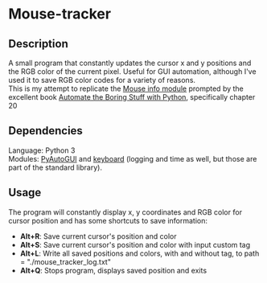 # Mouse-tracker

## Description
<p id="Description">
  A small program that constantly updates the cursor x and y positions and the RGB color of the current pixel. Useful for GUI automation, although I've used it to save RGB color codes for a variety of reasons.<br>
  This is my attempt to replicate the <a href="https://pypi.org/project/MouseInfo/">Mouse info module</a> prompted by the excellent book <a href="https://automatetheboringstuff.com/#toc">Automate the Boring Stuff with Python</a>, specifically chapter 20
</p>

## Dependencies
<p id="Dependencies">
  Language: Python 3<br>
  Modules: <a href="https://pyautogui.readthedocs.io/en/latest/">PyAutoGUI</a> and <a href="https://pypi.org/project/keyboard/">keyboard</a> (logging and time as well, but those are part of the standard library).
</p>

## Usage
<p id="Usage">
  The program will constantly display x, y coordinates and RGB color for cursor position and has some shortcuts to save information:
  <ul>
    <li><b>Alt+R</b>: Save current cursor's position and color</li>
    <li><b>Alt+S</b>: Save current cursor's position and color with input custom tag</li>
    <li><b>Alt+L</b>: Write all saved positions and colors, with and without tag, to path = "./mouse_tracker_log.txt"</li>
    <li><b>Alt+Q</b>: Stops program, displays saved position and exits</li>
  </ul>
</p>
